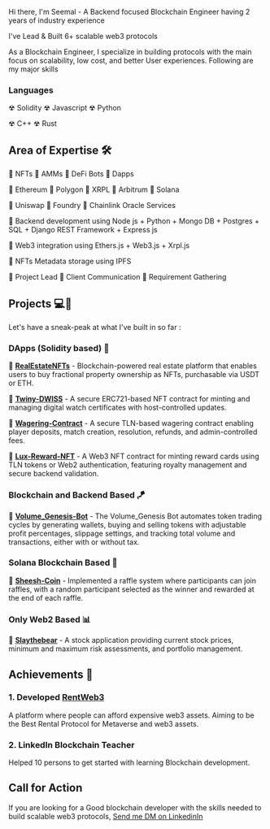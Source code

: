 Hi there, I'm Seemal - A Backend focused Blockchain Engineer having 2 years of industry experience

I've Lead & Built 6+ scalable web3 protocols

As a Blockchain Engineer, I specialize in building protocols with the main focus on scalability, low cost, and better User experiences.
Following are my major skills

### Languages
☢ Solidity   ☢ Javascript  ☢ Python

☢ C++         ☢ Rust


## Area of Expertise 🛠️

🔺 NFTs 🔺 AMMs 🔺 DeFi Bots 🔺 Dapps

🔺 Ethereum  🔺 Polygon 🔺 XRPL 🔺 Arbitrum 🔺 Solana 

🔺 Uniswap 🔺 Foundry 🔺 Chainlink Oracle Services

🔺 Backend development using Node js + Python + Mongo DB + Postgres + SQL + Django REST Framework + Express js

🔺 Web3 integration using Ethers.js + Web3.js + Xrpl.js 

🔺 NFTs Metadata storage using IPFS 

🔺 Project Lead 🔺 Client Communication 🔺 Requirement Gathering

## Projects 💻🔧
Let's have a sneak-peak at what I've built in so far  :

### DApps (Solidity based) 🧲

💠 [**RealEstateNFTs**](https://github.com/seemal-arif/RealEstateNFTs) - Blockchain-powered real estate platform that enables users to buy fractional property ownership as NFTs, purchasable via USDT or ETH.

💠 [**Twiny-DWISS**](https://github.com/seemal-arif/Twiny-DWISS-) - A secure ERC721-based NFT contract for minting and managing digital watch certificates with host-controlled updates.

💠 [**Wagering-Contract**](https://github.com/seemal-arif/Wagering-Contract) - A secure TLN-based wagering contract enabling player deposits, match creation, resolution, refunds, and admin-controlled fees.

💠 [**Lux-Reward-NFT**](https://github.com/seemal-arif/Lux-Reward-NFT) - A Web3 NFT contract for minting reward cards using TLN tokens or Web2 authentication, featuring royalty management and secure backend validation.

### Blockchain and Backend Based 🪁

💠 [**Volume_Genesis-Bot**](https://github.com/seemal-arif/Volume_Genesis-Bot) - The Volume_Genesis Bot automates token trading cycles by generating wallets, buying and selling tokens with adjustable profit percentages, slippage settings, and tracking total volume and transactions, either with or without tax.

### Solana Blockchain Based 🥇

💠 [**Sheesh-Coin**](https://github.com/seemal-arif/Sheesh-Coin) - Implemented a raffle system where participants can join raffles, with a random participant selected as the winner and rewarded at the end of each raffle.

### Only Web2 Based 📊

💠 [**Slaythebear**](https://github.com/seemal-arif/Slaythebear) - A stock application providing current stock prices, minimum and maximum risk assessments, and portfolio management.


## Achievements 🎇
### 1. Developed [RentWeb3](https://github.com/rentweb3)
A platform where people can afford expensive web3 assets.
Aiming to be the Best Rental Protocol for Metaverse and web3 assets.
### 2. LinkedIn Blockchain Teacher
Helped 10 persons to get started with learning Blockchain development.

## Call for Action
If you are looking for a Good blockchain developer with the skills needed to build scalable web3 protocols, [Send me DM on LinkedinIn](https://www.linkedin.com/in/seemal-arif-2556a0245/)

